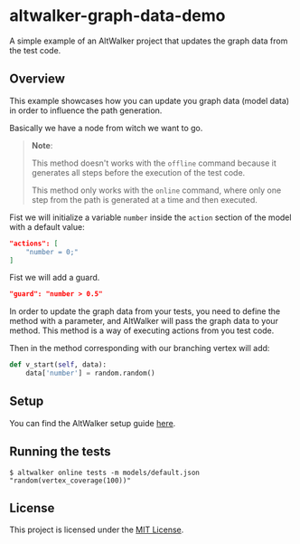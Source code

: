 # altwalker-graph-data-demo

A simple example of an AltWalker project that updates the graph data from the test code.

## Overview

This example showcases how you can update you graph data (model data) in order to influence the path generation.

Basically we have a node from witch we want to go.


> **Note**:
>
> This method doesn't works with the `offline` command because it generates all steps before the execution of the test code.
>
> This method only works with the `online` command, where only one step from the path is generated at a time and then executed.


Fist we will initialize a variable `number` inside the `action` section of the model with a default value:

```json
"actions": [
    "number = 0;"
]
```

Fist we will add a guard.

```json
"guard": "number > 0.5"
```

In order to update the graph data from your tests, you need to define the method with a parameter, and AltWalker will pass the graph data to your method. This method is a way of executing actions from you test code.

Then in the method corresponding with our branching vertex will add:

```python
def v_start(self, data):
    data['number'] = random.random()
```

## Setup

You can find the AltWalker setup guide [here](https://altom.gitlab.io/altwalker/altwalker/installation.html).

## Running the tests

```
$ altwalker online tests -m models/default.json "random(vertex_coverage(100))"
```

## License

This project is licensed under the [MIT License](LICENSE).
